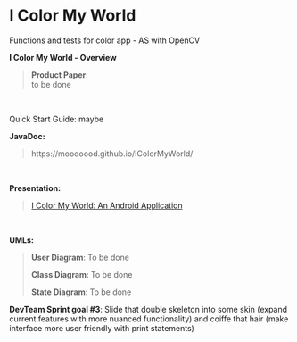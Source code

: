 # I Color My World
Functions and tests for color app - AS with OpenCV

<b>I Color My World - Overview</b>
<blockquote>
 <b>Product Paper</b>:<br>
    to be done
</blockquote>
<br>

Quick Start Guide: maybe <br>

<b>JavaDoc:</b>
<blockquote>
https://mooooood.github.io/IColorMyWorld/
</blockquote>
<br>


<b>Presentation:</b>
<blockquote>
<a href="https://drive.google.com/open?id=13PqdqPdQEHdn9f3wNBSNGpcslKNml33sfkAyVfAbnZU">
I Color My World: An Android Application</a>
</blockquote>
<br>

<b>UMLs:</b>
<blockquote>
 <b>User Diagram</b>: To be done
 
 <b>Class Diagram</b>: To be done

 <b>State Diagram</b>: To be done

</blockquote>



<b>DevTeam Sprint goal #3</b>:
  <span title="look who briefly googled markup">Slide that double skeleton into some skin (expand current features with more nuanced functionality) and coiffe that hair (make interface more user friendly with print statements)</span>
  <br>
 


</blockquote>
